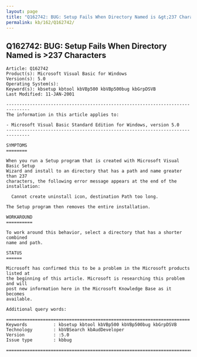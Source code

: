 ```yaml
---
layout: page
title: "Q162742: BUG: Setup Fails When Directory Named is &gt;237 Characters"
permalink: kb/162/Q162742/
---
```


## Q162742: BUG: Setup Fails When Directory Named is &gt;237 Characters

	Article: Q162742
	Product(s): Microsoft Visual Basic for Windows
	Version(s): 5.0
	Operating System(s): 
	Keyword(s): kbsetup kbtool kbVBp500 kbVBp500bug kbGrpDSVB
	Last Modified: 11-JAN-2001
	
	-------------------------------------------------------------------------------
	The information in this article applies to:
	
	- Microsoft Visual Basic Standard Edition for Windows, version 5.0 
	-------------------------------------------------------------------------------
	
	SYMPTOMS
	========
	
	When you run a Setup program that is created with Microsoft Visual Basic Setup
	Wizard and install to an directory that has a path and name greater than 237
	characters, the following error message appears at the end of the installation:
	
	  Cannot create uninstall icon, destination Path too long.
	
	The Setup program then removes the entire installation.
	
	WORKAROUND
	==========
	
	To work around this behavior, select a directory that has a shorter combined
	name and path.
	
	STATUS
	======
	
	Microsoft has confirmed this to be a problem in the Microsoft products listed at
	the beginning of this article. Microsoft is researching this problem and will
	post new information here in the Microsoft Knowledge Base as it becomes
	available.
	
	Additional query words:
	
	======================================================================
	Keywords          : kbsetup kbtool kbVBp500 kbVBp500bug kbGrpDSVB 
	Technology        : kbVBSearch kbAudDeveloper
	Version           : :5.0
	Issue type        : kbbug
	
	=============================================================================
	
